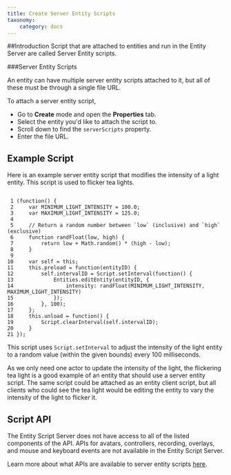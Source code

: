 ```yaml
---
title: Create Server Entity Scripts
taxonomy:
    category: docs
---
```


##Introduction
Script that are attached to entities and run in the Entity Server are called Server Entity scripts. 

###Server Entity Scripts

An entity can have multiple server entity scripts attached to it, but all of these must be through a single file URL. 

To attach a server entity script, 
- Go to **Create** mode and open the **Properties** tab. 
- Select the entity you'd like to attach the script to.
- Scroll down to find the `serverScripts` property.
- Enter the file URL. 

## Example Script

Here is an example server entity script that modifies the intensity of a light entity. This script is used to flicker tea lights.

```

 1 (function() {
 2     var MINIMUM_LIGHT_INTENSITY = 100.0;
 3     var MAXIMUM_LIGHT_INTENSITY = 125.0;
 4
 5     // Return a random number between `low` (inclusive) and `high` (exclusive)
 6     function randFloat(low, high) {
 7         return low + Math.random() * (high - low);
 8     }
 9
10     var self = this;
11     this.preload = function(entityID) {
12         self.intervalID = Script.setInterval(function() {
13             Entities.editEntity(entityID, {
14                 intensity: randFloat(MINIMUM_LIGHT_INTENSITY, MAXIMUM_LIGHT_INTENSITY)
15             });
16         }, 100);
17     };
18     this.unload = function() {
19         Script.clearInterval(self.intervalID);
20     }
21 });

```


This script uses `Script.setInterval` to adjust the intensity of the light entity to a random value (within the given bounds) every 100 milliseconds.

As we only need one actor to update the intensity of the light, the flickering tea light is a good example of an entity that should use a server entity script. The same script could be attached as an entity client script, but all clients who could see the tea light would be editing the entity to vary the intensity of the light to flicker it.

## Script API

The Entity Script Server does not have access to all of the listed components of the API. APIs for avatars, controllers, recording, overlays, and mouse and keyboard events are not available in the Entity Script Server.

Learn more about what APIs are available to server entity scripts [here](../../../../api-reference/entities).

